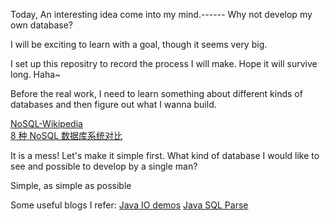 Today, An interesting idea come into my mind.------ Why not develop my own database?

I will be exciting to learn with a goal, though it seems very big.

I set up this repositry to record the process I will make. Hope it will survive long. Haha~

Before the real work, I need to learn something about different kinds of databases and then figure out what I wanna build.

[NoSQL-Wikipedia](https://zh.wikipedia.org/zh/NoSQL)  
[8 种 NoSQL 数据库系统对比](http://blog.jobbole.com/1344/)

It is a mess! 
Let's make it simple first.
What kind of database I would like to see and possible to develop by a single man?

Simple, as simple as possible

Some useful blogs I refer:
[Java IO demos](http://www.iteye.com/news/31830)
[Java SQL Parse](http://www.cnblogs.com/zcftech/archive/2013/06/10/3131286.html)

